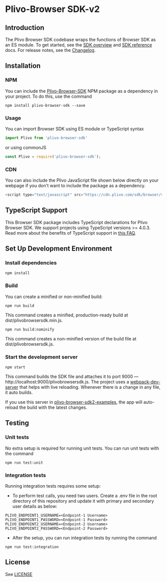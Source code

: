 # Plivo-Browser SDK-v2

## Introduction

The Plivo Browser SDK codebase wraps the functions of Browser SDK as an ES module. To get started, see the [SDK overview](https://www.plivo.com/docs/sdk/client/browser/overview) and [SDK reference](https://www.plivo.com/docs/sdk/client/browser/reference/) docs. For release notes, see the [Changelog](https://www.plivo.com/docs/sdk/client/browser/changelog/).

## Installation

### NPM

You can include the [Plivo-Browser-SDK](https://www.npmjs.com/package/plivo-browser-sdk) NPM package as a dependency in your project. To do this, use the command

```shell
npm install plivo-browser-sdk --save 
```

### Usage

You can import Browser SDK using ES module or TypeScript syntax

```javascript
import Plivo from 'plivo-browser-sdk'
```

or using commonJS

```javascript
const Plivo = require('plivo-browser-sdk');
```

### CDN

You can also include the Plivo JavaScript file shown below directly on your webpage if you don&#39;t want to include the package as a dependency.

```javascript
<script type="text/javascript" src="https://cdn.plivo.com/sdk/browser/v2/plivo.min.js"></script>
```

## TypeScript Support

This Browser SDK package includes TypeScript declarations for Plivo Browser SDK. We support projects using TypeScript versions &gt;= 4.0.3. Read more about the benefits of TypeScript support in [this FAQ](https://support.plivo.com/hc/en-us/articles/360055776291).

## Set Up Development Environment

### Install dependencies

```shell
npm install
```

### Build

You can create a minified or non-minified build:

```shell
npm run build
```

This command creates a minified, production-ready build at dist/plivobrowsersdk.min.js.

```shell
npm run build:nominify
```

This command creates a non-minified version of the build file at dist/plivobrowsersdk.js.

### Start the development server

```shell
npm start
```

This command builds the SDK file and attaches it to port 9000 — http://localhost:9000/plivobrowsersdk.js. The project uses a [webpack-dev-server](https://github.com/webpack/webpack-dev-server) that helps with live reloading. Whenever there is a change in any file, it auto builds.

If you use this server in [plivo-browser-sdk2-examples](https://github.com/plivo/plivo-browser-sdk2-examples), the app will auto-reload the build with the latest changes.

## Testing

### Unit tests

No extra setup is required for running unit tests. You can run unit tests with the command

```shell
npm run test:unit
```

### Integration tests

Running integration tests requires some setup:

- To perform test calls, you need two users. Create a .env file in the root directory of this repository and update it with primary and secondary user details as below:

```shell
PLIVO_ENDPOINT1_USERNAME=<Endpoint-1 Username>
PLIVO_ENDPOINT1_PASSWORD=<Endpoint-1 Password>
PLIVO_ENDPOINT2_USERNAME=<Endpoint-2 Username>
PLIVO_ENDPOINT2_PASSWORD=<Endpoint-2 Password>
```

- After the setup, you can run integration tests by running the command

```shell
npm run test:integration
```

## License

See [LICENSE](https://github.com/plivo/Plivo-Browser-SDK-v2/blob/master/LICENSE)
